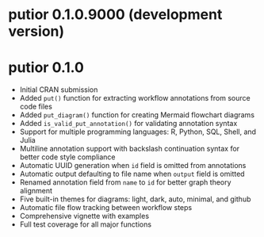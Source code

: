 # putior 0.1.0.9000 (development version)

# putior 0.1.0

* Initial CRAN submission
* Added `put()` function for extracting workflow annotations from source code files
* Added `put_diagram()` function for creating Mermaid flowchart diagrams
* Added `is_valid_put_annotation()` for validating annotation syntax
* Support for multiple programming languages: R, Python, SQL, Shell, and Julia
* Multiline annotation support with backslash continuation syntax for better code style compliance
* Automatic UUID generation when `id` field is omitted from annotations
* Automatic output defaulting to file name when `output` field is omitted
* Renamed annotation field from `name` to `id` for better graph theory alignment
* Five built-in themes for diagrams: light, dark, auto, minimal, and github
* Automatic file flow tracking between workflow steps
* Comprehensive vignette with examples
* Full test coverage for all major functions